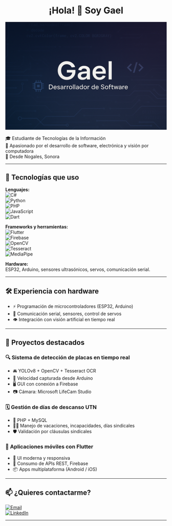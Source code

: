 <h1 align="center">¡Hola! 👋 Soy Gael</h1>

<p align="center">
  <img src="assets/banner.png" alt="Banner de Gael"">
</p>

🎓 Estudiante de Tecnologías de la Información  
🔧 Apasionado por el desarrollo de software, electrónica y visión por computadora  
📍 Desde Nogales, Sonora

---

## 🚀 Tecnologías que uso

**Lenguajes:**  
![C#](https://img.shields.io/badge/C%23-239120?style=flat&logo=c-sharp&logoColor=white)  
![Python](https://img.shields.io/badge/Python-3776AB?style=flat&logo=python&logoColor=white)  
![PHP](https://img.shields.io/badge/PHP-777BB4?style=flat&logo=php&logoColor=white)  
![JavaScript](https://img.shields.io/badge/JavaScript-F7DF1E?style=flat&logo=javascript&logoColor=black)  
![Dart](https://img.shields.io/badge/Dart-0175C2?style=flat&logo=dart&logoColor=white)

**Frameworks y herramientas:**  
![Flutter](https://img.shields.io/badge/Flutter-02569B?style=flat&logo=flutter&logoColor=white)  
![Firebase](https://img.shields.io/badge/Firebase-FFCA28?style=flat&logo=firebase&logoColor=black)  
![OpenCV](https://img.shields.io/badge/OpenCV-5C3EE8?style=flat&logo=opencv&logoColor=white)  
![Tesseract](https://img.shields.io/badge/Tesseract-OCR-5A5A5A?style=flat)  
![MediaPipe](https://img.shields.io/badge/MediaPipe-FF6F00?style=flat&logo=mediapipe&logoColor=white)

**Hardware:**  
ESP32, Arduino, sensores ultrasónicos, servos, comunicación serial.

---

## 🛠️ Experiencia con hardware

- ⚡ Programación de microcontroladores (ESP32, Arduino)  
- 📶 Comunicación serial, sensores, control de servos  
- 👁️ Integración con visión artificial en tiempo real

---

## 📌 Proyectos destacados

### 🔍 **Sistema de detección de placas en tiempo real**
- 🚘 YOLOv8 + OpenCV + Tesseract OCR  
- 📡 Velocidad capturada desde Arduino  
- 🖥 GUI con conexión a Firebase  
- 📷 Cámara: Microsoft LifeCam Studio

### 🗓 **Gestión de días de descanso UTN**
- 🧾 PHP + MySQL  
- 🧑‍💼 Manejo de vacaciones, incapacidades, días sindicales  
- 🛡 Validación por cláusulas sindicales

### 📲 **Aplicaciones móviles con Flutter**
- 📱 UI moderna y responsiva  
- 🔄 Consumo de APIs REST, Firebase  
- 📦 Apps multiplataforma (Android / iOS)

---

## 📫 ¿Quieres contactarme?

[![Email](https://img.shields.io/badge/Email-gaelburrola249@gmail.com-red?style=flat&logo=gmail&logoColor=white)](mailto:gaelburrola249@gmail.com)  
[![LinkedIn](https://img.shields.io/badge/LinkedIn-Gael%20Valencia-0077B5?style=flat&logo=linkedin&logoColor=white)](https://www.linkedin.com/in/gael-valencia-5708a9351)

---

